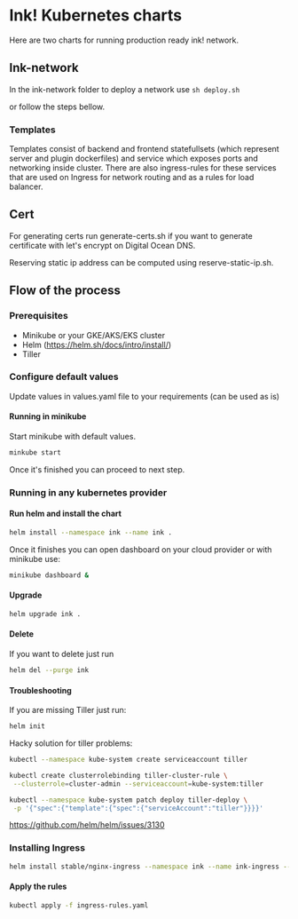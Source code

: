 # Ink! Kubernetes charts

Here are two charts for running production ready ink! network.

## Ink-network

In the ink-network folder to deploy a network use
`sh deploy.sh`

or follow the steps bellow.

### Templates

Templates consist of backend and frontend statefullsets (which represent server and plugin dockerfiles) and service which exposes ports and networking inside cluster. There are also ingress-rules for these services that are used on Ingress for network routing and as a rules for load balancer.

## Cert

For generating certs run generate-certs.sh if you want to generate certificate with let's encrypt on Digital Ocean DNS.

Reserving static ip address can be computed using reserve-static-ip.sh.

## Flow of the process

### Prerequisites

* Minikube or your GKE/AKS/EKS cluster
* Helm (https://helm.sh/docs/intro/install/)
* Tiller

### Configure default values

Update values in values.yaml file to your requirements (can be used as is)

#### Running in minikube

Start minikube with default values.

```bash
minkube start
```

Once it's finished you can proceed to next step.

### Running in any kubernetes provider

#### Run helm and install the chart

```bash
helm install --namespace ink --name ink .
```

Once it finishes you can open dashboard on your cloud provider or with minikube use:

```bash
minikube dashboard &
```

#### Upgrade

```bash
helm upgrade ink .
```

#### Delete

If you want to delete just run

```bash
helm del --purge ink
```

#### Troubleshooting

If you are missing Tiller just run:

```bash
helm init
```

Hacky solution for tiller problems:

```bash
kubectl --namespace kube-system create serviceaccount tiller

kubectl create clusterrolebinding tiller-cluster-rule \
 --clusterrole=cluster-admin --serviceaccount=kube-system:tiller

kubectl --namespace kube-system patch deploy tiller-deploy \
 -p '{"spec":{"template":{"spec":{"serviceAccount":"tiller"}}}}'
```

https://github.com/helm/helm/issues/3130

### Installing Ingress

```bash
helm install stable/nginx-ingress --namespace ink --name ink-ingress --set controller.replicaCount=2 --set rbac.create=true
```

#### Apply the rules

```bash
kubectl apply -f ingress-rules.yaml
```

